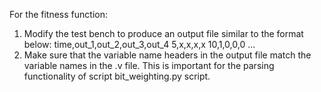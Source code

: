 For the fitness function:
1. Modify the test bench to produce an output file similar to the format below:
    time,out_1,out_2,out_3,out_4
    5,x,x,x,x
    10,1,0,0,0
    ...
2. Make sure that the variable name headers in the output file match the variable names in the .v file. This is important for the parsing functionality of script bit_weighting.py script.